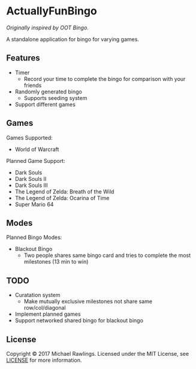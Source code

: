 # ActuallyFunBingo

*Originally inspired by OOT Bingo*.

A standalone application for bingo for varying games.

## Features
* Timer
    * Record your time to complete the bingo for comparison with your friends
* Randomly generated bingo
    * Supports seeding system
* Support different games

## Games

Games Supported:
* World of Warcraft

Planned Game Support:
* Dark Souls
* Dark Souls II
* Dark Souls III
* The Legend of Zelda: Breath of the Wild
* The Legend of Zelda: Ocarina of Time
* Super Mario 64

## Modes

Planned Bingo Modes:
* Blackout Bingo
    * Two people shares same bingo card and tries to complete the most milestones (13 min to win)


## TODO
* Curatation system
    * Make mutually exclusive milestones not share same row/col/diagonal
* Implement planned games
* Support networked shared bingo for blackout bingo

## License
Copyright &copy; 2017 Michael Rawlings. Licensed under the MIT License, see [LICENSE](LICENSE) for more information.
